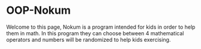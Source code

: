 # OOP-Nokum
Welcome to this page, Nokum is a program intended for kids in order to help them in math.
In this program they can choose between 4 mathematical operators and numbers will be randomized to help kids exercising.


